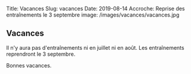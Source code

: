 Title: Vacances
Slug: vacances
Date: 2019-08-14
Accroche: Reprise des entraînements le 3 septembre
image: /images/vacances/vacances.jpg

## Vacances

Il n'y aura pas d'entraînements ni en juillet ni en août. Les entraînements reprendront le 3 septembre.

Bonnes vacances.

